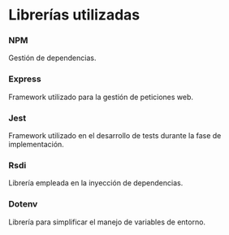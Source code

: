 # Librerías utilizadas

### NPM

Gestión de dependencias.

### Express

Framework utilizado para la gestión de peticiones web.

### Jest

Framework utilizado en el desarrollo de tests durante la fase de implementación.

### Rsdi

Librería empleada en la inyección de dependencias.

### Dotenv

Librería para simplificar el manejo de variables de entorno.
